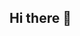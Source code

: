 ## Hi there 👋

<!--
**dudavieirq/dudavieirq** is a ✨ _special_ ✨ repository because its `README.md` (this file) appears on your GitHub profile.

Here are some ideas to get you started:

- 🔭 I’m currently working on um brechó e limpo a igreja que frequentocom a minha mãe ...
- 🌱 I’m currently learning a mexer com informática e a ter aulas de canto ...
- 👯 I’m looking to collaborate on responsabilidade, empatia e no meu conhecimento ...
- 🤔 I’m looking for help with novos argumentos, nas minhas curiosidades e etc  ...
- 💬 Ask me about séries, culinária e moda porque eu ADORO!!! ...
- 📫 How to reach me: pelo meu instagram que uso o mesmo nome de usuário dessa plataforma, ou pelo chat daqui:) ...
- 😄 Pronouns: ela)dela...
- ⚡ Fun facts; sou muitooo introvertida, amo comer e dormir KKKKK e amo ficar de boa na minha casa(mesmo que pareça,eu não sou preguiçosa ksks)...
-->
